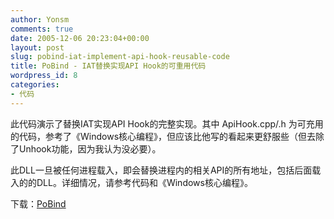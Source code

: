```yaml
---
author: Yonsm
comments: true
date: 2005-12-06 20:23:04+00:00
layout: post
slug: pobind-iat-implement-api-hook-reusable-code
title: PoBind - IAT替换实现API Hook的可重用代码
wordpress_id: 8
categories:
- 代码
---
```


此代码演示了替换IAT实现API Hook的完整实现。其中 ApiHook.cpp/.h 为可充用的代码，参考了《Windows核心编程》，但应该比他写的看起来更舒服些（但去除了Unhook功能，因为我认为没必要）。

此DLL一旦被任何进程载入，即会替换进程内的相关API的所有地址，包括后面载入的的DLL。详细情况，请参考代码和《Windows核心编程》。<!-- more -->

下载：[PoBind](up/PoBind%201.0.69.271.rar)
